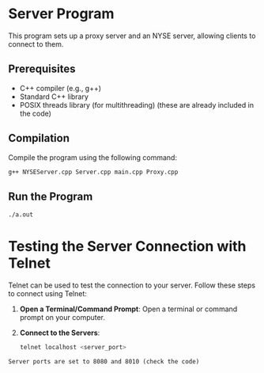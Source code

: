# Server Program

This program sets up a proxy server and an NYSE server, allowing clients to connect to them.

## Prerequisites

- C++ compiler (e.g., g++)
- Standard C++ library
- POSIX threads library (for multithreading)
(these are already included in the code)

## Compilation

Compile the program using the following command:

```bash
g++ NYSEServer.cpp Server.cpp main.cpp Proxy.cpp
```

## Run the Program
```bash
./a.out
```

# Testing the Server Connection with Telnet

Telnet can be used to test the connection to your server. Follow these steps to connect using Telnet:

1. **Open a Terminal/Command Prompt**: Open a terminal or command prompt on your computer.

2. **Connect to the Servers**:
   ```bash
   telnet localhost <server_port>
```
Server ports are set to 8080 and 8010 (check the code)